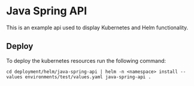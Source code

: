 # Java Spring API
This is an example api used to display Kubernetes and Helm functionality.

## Deploy

To deploy the kubernetes resources run the following command:

```cd deployment/helm/java-spring-api | helm -n <namespace> install --values environments/test/values.yaml java-spring-api .```
